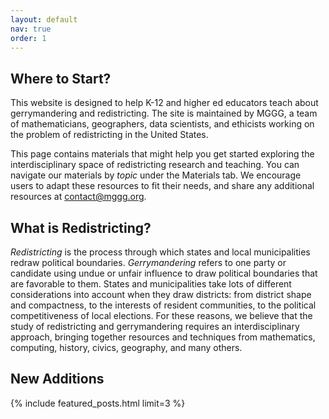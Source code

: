```yaml
---
layout: default
nav: true
order: 1
---
```


## Where to Start?

This website is designed to help K-12 and higher ed educators teach about
gerrymandering and redistricting. The site is maintained by MGGG, a team of
mathematicians, geographers, data scientists, and ethicists working on the
problem of redistricting in the United States.


This page contains materials that might help you get started exploring the
interdisciplinary space of redistricting research and teaching. You can navigate
our materials by *topic* under the Materials tab.  We encourage users to adapt
these resources to fit their needs, and share any additional resources at 
[contact@mggg.org](mailto:contact@mggg.org).

## What is Redistricting?

*Redistricting* is the process through which states and local municipalities
redraw political boundaries. *Gerrymandering* refers to one party or candidate
using undue or unfair influence to draw political boundaries that are favorable
to them. States and municipalities take lots of different considerations into
account when they draw districts: from district shape and compactness, to the
interests of resident communities, to the political competitiveness of local
elections. For these reasons, we believe that the study of redistricting and
gerrymandering requires an interdisciplinary approach, bringing together
resources and techniques from mathematics, computing, history, civics,
geography, and many others.


## New Additions

{% include featured_posts.html limit=3 %}